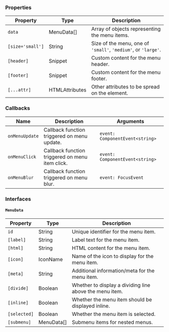 ### Properties

| Property         | Type                           | Description                                                   |
| ---------------- | ------------------------------ | ------------------------------------------------------------- |
| `data`           | MenuData[]                     | Array of objects representing the menu items.                 |
| `[size='small']` | String                         | Size of the menu, one of `'small'`, `'medium'`, or `'large'`. |
| `[header]`       | Snippet                        | Custom content for the menu header.                           |
| `[footer]`       | Snippet                        | Custom content for the menu footer.                           |
| `[...attr] `     | HTMLAttributes<HTMLDivElement> | Other attributes to be spread on the element.                 |

### Callbacks

| Name           | Description                                     | Arguments                       |
| -------------- | ----------------------------------------------- | ------------------------------- |
| `onMenuUpdate` | Callback function triggered on menu update.     | `event: ComponentEvent<string>` |
| `onMenuClick`  | Callback function triggered on menu item click. | `event: ComponentEvent<string>` |
| `onMenuBlur`   | Callback function triggered on menu blur.       | `event: FocusEvent`             |

### Interfaces

#### `MenuData`

| Property     | Type       | Description                                             |
| ------------ | ---------- | ------------------------------------------------------- |
| `id`         | String     | Unique identifier for the menu item.                    |
| `[label]`    | String     | Label text for the menu item.                           |
| `[html]`     | String     | HTML content for the menu item.                         |
| `[icon]`     | IconName   | Name of the icon to display for the menu item.          |
| `[meta]`     | String     | Additional information/meta for the menu item.          |
| `[divide]`   | Boolean    | Whether to display a dividing line above the menu item. |
| `[inline]`   | Boolean    | Whether the menu item should be displayed inline.       |
| `[selected]` | Boolean    | Whether the menu item is selected.                      |
| `[submenu]`  | MenuData[] | Submenu items for nested menus.                         |
